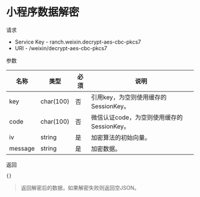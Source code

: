 # 小程序数据解密

请求
- Service Key - ranch.weixin.decrypt-aes-cbc-pkcs7
- URI - /weixin/decrypt-aes-cbc-pkcs7

参数

|名称|类型|必须|说明|
|---|---|---|---|
|key|char(100)|否|引用key，为空则使用缓存的SessionKey。|
|code|char(100)|否|微信认证code，为空则使用缓存的SessionKey。|
|iv|string|是|加密算法的初始向量。|
|message|string|是|加密数据。|

返回

```
{}
```

> 返回解密后的数据，如果解密失败则返回空JSON。
